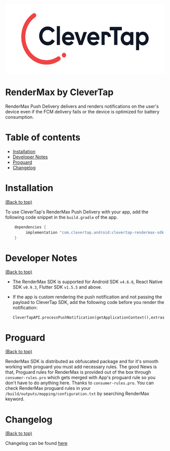 <p align="center">
  <img src="https://github.com/CleverTap/clevertap-ios-sdk/blob/master/docs/images/clevertap-logo.png" height="220"/>
</p>

# RenderMax by CleverTap

RenderMax Push Delivery delivers and renders notifications on the user's device even if the FCM delivery fails or the device is optimized for battery consumption.

# Table of contents

- [Installation](#installation)
- [Developer Notes](#developer-notes)
- [Proguard](#proguard)
- [Changelog](#changelog)

# Installation

[(Back to top)](#table-of-contents)

To use CleverTap's RenderMax Push Delivery with your app, add the following code snippet in the `build.gradle` of the app.

```groovy
    dependencies {
         implementation "com.clevertap.android:clevertap-rendermax-sdk:1.0.2"
    }
```

# Developer Notes

[(Back to top)](#table-of-contents)

* The RenderMax SDK is supported for Android SDK `v4.6.6`, React Native SDK `v0.9.3`, Flutter SDK `v1.5.5` and above.
* If the app is custom rendering the push notification and not passing the payload to CleverTap SDK, add the following code before you render the notification:

  ```
  CleverTapAPI.processPushNotification(getApplicationContext(),extras);
  ```

# Proguard

[(Back to top)](#table-of-contents)

RenderMax SDK is distributed as obfuscated package and for it's smooth working with proguard you must add necessary rules.
The good News is that, Proguard rules for RenderMax is provided out of the box through `consumer-rules.pro` which gets merged with App's proguard rule so you don't have to do anything here.
Thanks to `consumer-rules.pro`. You can check RenderMax proguard rules in your `/build/outputs/mapping/configuration.txt` by searching RenderMax keyword.

# Changelog

[(Back to top)](#table-of-contents)

Changelog can be found [here](https://github.com/CleverTap/clevertap-android-sdk/blob/master/docs/CTRENDERMAXCHANGELOG.md)